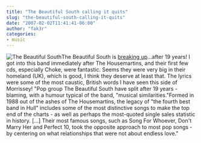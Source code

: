 ```yaml
---
title: "The Beautiful South calling it quits"
slug: "the-beautiful-south-calling-it-quits"
date: "2007-02-02T11:41:41-06:00"
author: "fak3r"
categories:
- music
---
```


![The Beautiful South](http://fak3r.com/wp-content/uploads/2007/02/beau_south1203.jpg)The Beautiful South is [breaking up](http://news.bbc.co.uk/1/hi/entertainment/6320709.stm)...after 19 years!  I got into this band immediately after The Housemartins, and their first few cds, especially Choke, were fantastic.  Seems they were very big in their homeland (UK), which is good, I think they deserve at least that.  The lyrics were some of the most caustic, British words I have seen this side of Morrissey!  "Pop group The Beautiful South have split after 19 years - blaming, with a humour typical of the band, "musical similarities."Formed in 1988 out of the ashes of The Housemartins, the legacy of "the fourth best band in Hull" includes some of the most distinctive songs to make the top end of the charts - as well as perhaps the most-quoted single sales statistic in history. [...] Their most famous songs, such as Song For Whoever, Don't Marry Her and Perfect 10, took the opposite approach to most pop songs - by centering on what relationships that were not about endless love."
